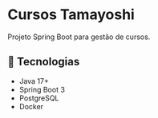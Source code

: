 # Cursos Tamayoshi

Projeto Spring Boot para gestão de cursos.

## 🚀 Tecnologias
- Java 17+
- Spring Boot 3
- PostgreSQL
- Docker
